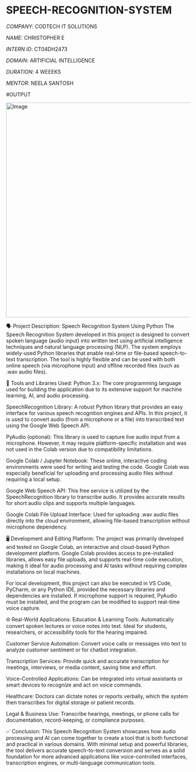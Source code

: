 # SPEECH-RECOGNITION-SYSTEM

*COMPANY*: CODTECH IT SOLUTIONS

*NAME*: CHRISTOPHER E

*INTERN ID*: CT04DH2473

*DOMAIN*: ARTIFICIAL INTELLIGENCE

*DURATION*: 4 WEEEKS

*MENTOR*: NEELA SANTOSH

#OUTPUT

<img width="1826" height="587" alt="Image" src="https://github.com/user-attachments/assets/94da52f7-6a7c-4f93-ae20-2514eabbabee" />



🗣️ Project Description: Speech Recognition System Using Python
The Speech Recognition System developed in this project is designed to convert spoken language (audio input) into written text using artificial intelligence techniques and natural language processing (NLP). The system employs widely-used Python libraries that enable real-time or file-based speech-to-text transcription. The tool is highly flexible and can be used with both online speech (via microphone input) and offline recorded files (such as .wav audio files).

🔧 Tools and Libraries Used:
Python 3.x: The core programming language used for building the application due to its extensive support for machine learning, AI, and audio processing.

SpeechRecognition Library: A robust Python library that provides an easy interface for various speech recognition engines and APIs. In this project, it is used to convert audio (from a microphone or a file) into transcribed text using the Google Web Speech API.

PyAudio (optional): This library is used to capture live audio input from a microphone. However, it may require platform-specific installation and was not used in the Colab version due to compatibility limitations.

Google Colab / Jupyter Notebook: These online, interactive coding environments were used for writing and testing the code. Google Colab was especially beneficial for uploading and processing audio files without requiring a local setup.

Google Web Speech API: This free service is utilized by the SpeechRecognition library to transcribe audio. It provides accurate results for short audio clips and supports multiple languages.

Google Colab File Upload Interface: Used for uploading .wav audio files directly into the cloud environment, allowing file-based transcription without microphone dependency.

🖥️ Development and Editing Platform:
The project was primarily developed and tested on Google Colab, an interactive and cloud-based Python development platform. Google Colab provides access to pre-installed libraries, allows easy file uploads, and supports real-time code execution, making it ideal for audio processing and AI tasks without requiring complex installations on local machines.

For local development, this project can also be executed in VS Code, PyCharm, or any Python IDE, provided the necessary libraries and dependencies are installed. If microphone support is required, PyAudio must be installed, and the program can be modified to support real-time voice capture.

🌐 Real-World Applications:
Education & Learning Tools: Automatically convert spoken lectures or voice notes into text. Ideal for students, researchers, or accessibility tools for the hearing impaired.

Customer Service Automation: Convert voice calls or messages into text to analyze customer sentiment or for chatbot integration.

Transcription Services: Provide quick and accurate transcription for meetings, interviews, or media content, saving time and effort.

Voice-Controlled Applications: Can be integrated into virtual assistants or smart devices to recognize and act on voice commands.

Healthcare: Doctors can dictate notes or reports verbally, which the system then transcribes for digital storage or patient records.

Legal & Business Use: Transcribe hearings, meetings, or phone calls for documentation, record-keeping, or compliance purposes.

✅ Conclusion:
This Speech Recognition System showcases how audio processing and AI can come together to create a tool that is both functional and practical in various domains. With minimal setup and powerful libraries, the tool delivers accurate speech-to-text conversion and serves as a solid foundation for more advanced applications like voice-controlled interfaces, transcription engines, or multi-language communication tools.


